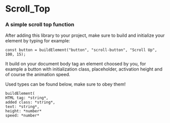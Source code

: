 # Scroll_Top
### A simple scroll top function

After adding this library to your project, make sure to build and initialize your element by 
typing for example:
```
const button = buildElement("button", "scroll-button", "Scroll Up", 100, 15);
```
It build on your document body tag an element choosed by you, for example a button with initialization
class, placeholder, activation height and of course the animation speed.


Used types can be found below, make sure to obey them! 
``` 
buildElement(
HTML tag: *string*,
added class: *string*, 
text: *string*, 
height: *number*
speed: *number*
``` 